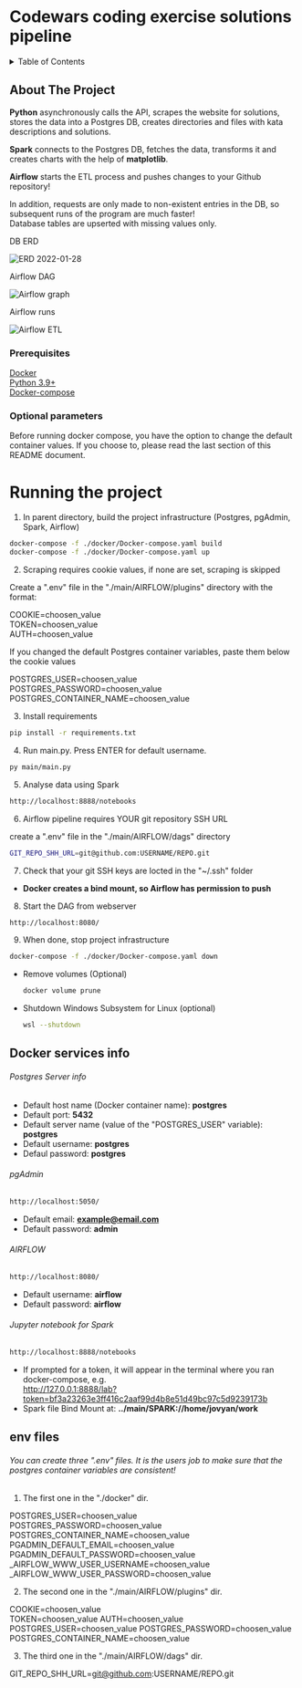 # Codewars coding exercise solutions pipeline

<!-- TABLE OF CONTENTS -->
<details>
  <summary>Table of Contents</summary>
  <ol>
    <li>
      <a href="#about-the-project">About The Project</a>
      <ul>
        <li><a href="#prerequisites">Prerequisites</a></li>
        <li><a href="#optional-parameters">Optional parameters</a></li>
      </ul>      
    </li>
    <li><a href="#Runing-the-project">Runing the project</a></li>
    <li><a href="#Docker-services-info">Docker services info</a></li>
    <li><a href="#env-files">env files</a></li>
  </ol>
</details>

<!-- ABOUT THE PROJECT -->
## About The Project
**Python** asynchronously calls the API, scrapes the website for solutions, stores the data into a Postgres DB, creates directories and files with kata descriptions and solutions.  

**Spark** connects to the Postgres DB, fetches the data, transforms it and creates charts with the help of **matplotlib**.  

**Airflow** starts the ETL process and pushes changes to your Github repository!  

In addition, requests are only made to non-existent entries in the DB, so subsequent runs of the program are much faster!  
Database tables are upserted with missing values only.

DB ERD

![ERD 2022-01-28](https://user-images.githubusercontent.com/91464837/152539725-cc57f4b1-0fc1-435f-b979-776b2f05741f.png)

Airflow DAG

![Airflow graph](https://user-images.githubusercontent.com/91464837/152539805-d5d91885-aa65-49a0-9301-0e14d52f6873.png)

Airflow runs

![Airflow ETL](https://user-images.githubusercontent.com/91464837/152539843-f6cc309d-b698-465c-8ef3-169bbf390340.png)

### Prerequisites
[Docker](https://docs.docker.com/get-docker/)  
[Python 3.9+](https://www.python.org/)  
[Docker-compose](https://docs.docker.com/compose/install/)  

### Optional parameters
Before running docker compose, you have the option to change the default container values. If you choose to, please read the last section of this README document.


# Running the project
1. In parent directory, build the project infrastructure (Postgres, pgAdmin, Spark, Airflow)
  ```sh
  docker-compose -f ./docker/Docker-compose.yaml build
  docker-compose -f ./docker/Docker-compose.yaml up
  ```

2. Scraping requires cookie values, if none are set, scraping is skipped

Create a ".env" file in the "./main/AIRFLOW/plugins" directory with the format:

  COOKIE=choosen_value  
  TOKEN=choosen_value  
  AUTH=choosen_value  

If you changed the default Postgres container variables, paste them below the cookie values 

  POSTGRES_USER=choosen_value  
  POSTGRES_PASSWORD=choosen_value  
  POSTGRES_CONTAINER_NAME=choosen_value

3. Install requirements
  ```sh
  pip install -r requirements.txt
  ```

4. Run main.py. Press ENTER for default username.
  ```sh
  py main/main.py
  ```

5. Analyse data using Spark
  ```sh
  http://localhost:8888/notebooks
  ```

6. Airflow pipeline requires YOUR git repository SSH URL  

create a ".env" file in the "./main/AIRFLOW/dags" directory
  ```sh
  GIT_REPO_SHH_URL=git@github.com:USERNAME/REPO.git
  ```

7. Check that your git SSH keys are locted in the "~/.ssh" folder  
- **Docker creates a bind mount, so Airflow has permission to push**

8. Start the DAG from webserver
  ```sh
  http://localhost:8080/
  ```

9. When done, stop project infrastructure
  ```sh
  docker-compose -f ./docker/Docker-compose.yaml down
  ```

- Remove volumes (Optional)
  ```sh 
  docker volume prune
  ```

- Shutdown Windows Subsystem for Linux (optional)
  ```sh 
  wsl --shutdown
  ```
## Docker services info
###### Postgres Server info
- Default host name (Docker container name): **postgres**
- Default port: **5432**
- Default server name (value of the "POSTGRES_USER" variable): **postgres**
- Default username: **postgres**
- Defaul password: **postgres**

###### pgAdmin
  ```sh
  http://localhost:5050/
  ```
- Default email: **example@email.com**  
- Default password: **admin**  

###### AIRFLOW 
  ```sh
  http://localhost:8080/
  ```
- Default username: **airflow**
- Default password: **airflow**

###### Jupyter notebook for Spark
  ```sh
  http://localhost:8888/notebooks
  ```
- If prompted for a token, it will appear in the terminal where you ran docker-compose, e.g.  
http://127.0.0.1:8888/lab?token=bf3a23263e3ff416c2aaf99d4b8e51d49bc97c5d9239173b
- Spark file Bind Mount at: **../main/SPARK://home/jovyan/work**
   
## env files
###### You can create three ".env" files. It is the users job to make sure that the postgres container variables are consistent!
1. The first one in the "./docker" dir.

  POSTGRES_USER=choosen_value  
  POSTGRES_PASSWORD=choosen_value  
  POSTGRES_CONTAINER_NAME=choosen_value  
  PGADMIN_DEFAULT_EMAIL=choosen_value  
  PGADMIN_DEFAULT_PASSWORD=choosen_value  
  _AIRFLOW_WWW_USER_USERNAME=choosen_value  
  _AIRFLOW_WWW_USER_PASSWORD=choosen_value  

2. The second one in the "./main/AIRFLOW/plugins" dir.

  COOKIE=choosen_value  
  TOKEN=choosen_value 
  AUTH=choosen_value
  POSTGRES_USER=choosen_value
  POSTGRES_PASSWORD=choosen_value 
  POSTGRES_CONTAINER_NAME=choosen_value

3. The third one in the "./main/AIRFLOW/dags" dir. 

  GIT_REPO_SHH_URL=git@github.com:USERNAME/REPO.git

